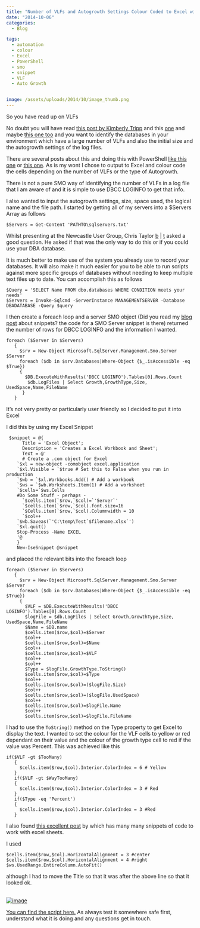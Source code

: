```yaml
---
title: "Number of VLFs and Autogrowth Settings Colour Coded to Excel with PowerShell"
date: "2014-10-06" 
categories:
  - Blog

tags:
  - automation
  - colour
  - Excel
  - PowerShell
  - smo
  - snippet
  - VLF
  - Auto Growth


image: /assets/uploads/2014/10/image_thumb.png
---
```

So you have read up on VLFs

No doubt you will have read [this post by Kimberly Tripp](http://www.sqlskills.com/blogs/kimberly/transaction-log-vlfs-too-many-or-too-few/) and this [one](http://www.sqlskills.com/blogs/kimberly/8-steps-to-better-transaction-log-throughput/) and maybe [this one too](https://www.simple-talk.com/sql/database-administration/sql-server-transaction-log-fragmentation-a-primer/) and you want to identify the databases in your environment which have a large number of VLFs and also the initial size and the autogrowth settings of the log files.

There are several posts about this and doing this with PowerShell [like this one](https://www.simple-talk.com/sql/database-administration/monitoring-sql-server-virtual-log-file-fragmentation/) or [this one](http://www.youdidwhatwithtsql.com/audit-vlfs-on-your-sql-server/1358/). As is my wont I chose to output to Excel and colour code the cells depending on the number of VLFs or the type of Autogrowth.

There is not a pure SMO way of identifying the number of VLFs in a log file that I am aware of and it is simple to use DBCC LOGINFO to get that info.

I also wanted to input the autogrowth settings, size, space used, the logical name and the file path. I started by getting all of my servers into a $Servers Array as follows

    $Servers = Get-Content 'PATHTO\sqlservers.txt'

Whilst presenting at the Newcastle User Group, Chris Taylor [b](http://chrisjarrintaylor.co.uk/) | [t](https://twitter.com/sqlgeordie) asked a good question. He asked if that was the only way to do this or if you could use your DBA database.

It is much better to make use of the system you already use to record your databases. It will also make it much easier for you to be able to run scripts against more specific groups of databases without needing to keep multiple text files up to date. You can accomplish this as follows

    $Query = 'SELECT Name FROM dbo.databases WHERE CONDITION meets your needs'
    $Servers = Invoke-Sqlcmd -ServerInstance MANAGEMENTSERVER -Database DBADATABASE -Query $query

I then create a foreach loop and a server SMO object (Did you read my [blog post](https://blog.robsewell.com/powershell-snippets-a-great-learning-tool) about snippets? the code for a SMO Server snippet is there) returned the number of rows for DBCC LOGINFO and the information I wanted.

    foreach ($Server in $Servers)
       {
         $srv = New-Object Microsoft.SqlServer.Management.Smo.Server $Server
         foreach ($db in $srv.Databases|Where-Object {$_.isAccessible -eq $True})
         {
           $DB.ExecuteWithResults('DBCC LOGINFO').Tables[0].Rows.Count
            $db.LogFiles | Select Growth,GrowthType,Size, UsedSpace,Name,FileName
          }
       }

It’s not very pretty or particularly user friendly so I decided to put it into Excel

I did this by using my Excel Snippet

     $snippet = @{
          Title = 'Excel Object';
          Description = 'Creates a Excel Workbook and Sheet';
          Text = @'
          # Create a .com object for Excel
        `$xl = new-object -comobject excel.application
        `$xl.Visible = `$true # Set this to False when you run in production
        `$wb = `$xl.Workbooks.Add() # Add a workbook
        `$ws = `$wb.Worksheets.Item(1) # Add a worksheet
        `$cells=`$ws.Cells
        #Do Some Stuff - perhaps -
          `$cells.item(`$row,`$col)=`'Server`'
          `$cells.item(`$row,`$col).font.size=16
          `$Cells.item(`$row,`$col).Columnwidth = 10
          `$col++
        `$wb.Saveas(`'C:\temp\Test`$filename.xlsx`')
        `$xl.quit()
        Stop-Process -Name EXCEL
        '@
        }
        New-IseSnippet @snippet

and placed the relevant bits into the foreach loop

    foreach ($Server in $Servers)
       {
         $srv = New-Object Microsoft.SqlServer.Management.Smo.Server $Server
         foreach ($db in $srv.Databases|Where-Object {$_.isAccessible -eq $True})
         {
           $VLF = $DB.ExecuteWithResults('DBCC LOGINFO').Tables[0].Rows.Count
           $logFile = $db.LogFiles | Select Growth,GrowthType,Size, UsedSpace,Name,FileName
           $Name = $DB.name
           $cells.item($row,$col)=$Server
           $col++
           $cells.item($row,$col)=$Name
           $col++
           $cells.item($row,$col)=$VLF
           $col++
           $col++
           $Type = $logFile.GrowthType.ToString()
           $cells.item($row,$col)=$Type
           $col++
           $cells.item($row,$col)=($logFile.Size)
           $col++
           $cells.item($row,$col)=($logFile.UsedSpace)
           $col++
           $cells.item($row,$col)=$logFile.Name
           $col++
           $cells.item($row,$col)=$logFile.FileName

I had to use the `ToString()` method on the Type property to get Excel to display the text. I wanted to set the colour for the VLF cells to yellow or red dependant on their value and the colour of the growth type cell to red if the value was Percent. This was achieved like this

    if($VLF -gt $TooMany)
       {
         $cells.item($row,$col).Interior.ColorIndex = 6 # Yellow
       }
       if($VLF -gt $WayTooMany)
       {
         $cells.item($row,$col).Interior.ColorIndex = 3 # Red
       }
       if($Type -eq 'Percent')
       {
         $cells.item($row,$col).Interior.ColorIndex = 3 #Red
       }

I also found [this excellent post](http://theolddogscriptingblog.wordpress.com/2010/06/01/powershell-excel-cookbook-ver-2/) by which has many many snippets of code to work with excel sheets.

I used

    $cells.item($row,$col).HorizontalAlignment = 3 #center
    $cells.item($row,$col).HorizontalAlignment = 4 #right
    $ws.UsedRange.EntireColumn.AutoFit()

although I had to move the Title so that it was after the above line so that it looked ok.

[  
![image](https://blog.robsewell.com/assets/uploads/2014/10/image_thumb.png)  
](https://blog.robsewell.com/wp-content/uploads/2014/10/image.png)

[You can find the script here.](https://gallery.technet.microsoft.com/scriptcenter/Number-of-VLFs-and-7ee0182a) As always test it somewhere safe first, understand what it is doing and any questions get in touch.


